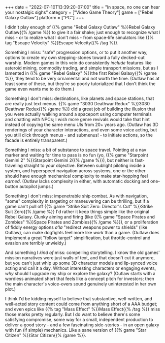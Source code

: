 +++
date = "2022-07-10T13:39:20-07:00"
title = "In space, no one can hear your nostalgic sighs"
category = ["Video Game Theory"]
game = ["Rebel Galaxy Outlaw"]
platform = ["PC"]
+++

I didn't play enough of {{% game "Rebel Galaxy Outlaw" %}}Rebel Galaxy Outlaw{{% /game %}} to give it a fair shake; just enough to recognize what I miss - or to realize what I don't miss - from space-life simulators like {{% tag "Escape Velocity" %}}Escape Velocity{{% /tag %}}.

Something I miss: "safe" progression options, or to put it another way, options to create my own stepping-stones toward a fully decked-out warship.  Modern games in this vein do consistently <i>include</i> features like asteroid mining, commodity trading, and simple transport missions, but as I lamented in {{% game "Rebel Galaxy" %}}the first Rebel Galaxy{{% /game %}}, they tend to be very ornamental and not worth the time.  (Outlaw has at least some of these, but they're so poorly tutorialized that I don't think the game even wants me to do them.)

Something I don't miss: destinations, like planets and space stations, that are really just text menus.  {{% game "3030 Deathwar Redux" %}}3030 Deathwar Redux{{% /game %}} did a great job of building the illusion that you were actually walking around a spaceport using computer terminals and chatting with NPCs; I wish more genre revivals would take that hint instead of copying the same menu UIs from 20+ years ago.  (Outlaw has 3D renderings of your character interactions, and even some voice acting, but you still click through menus - and submenus! - to initiate actions, so the facade is entirely transparent.)

Something I miss: a bit of substance to space travel.  Pointing at a nav marker and waiting for time to pass is no fun (yo, {{% game "Starpoint Gemini 2" %}}Starpoint Gemini 2{{% /game %}}), but neither is fast-traveling straight to your objective.  Between sublight piloting inside a system, and hyperspeed navigation across systems, one or the other should have enough mechanical complexity to make star-hopping feel <i>earned</i>.  (Outlaw lacks complexity in either, with automatic docking and one-button autopilot jumps.)

Something I don't miss: impenetrable ship combat.  As with navigation, "some" complexity in targeting or maneuvering can be thrilling, but if a game can't pull off {{% game "Strike Suit Zero: Director's Cut" %}}Strike Suit Zero{{% /game %}} I'd rather it keep things simple like the original Rebel Galaxy.  Clunky aiming and firing (like {{% game "Space Pirates and Zombies" %}}Space Pirates and Zombies{{% /game %}}), or a proliferation of fiddly energy options <i>a'la</i> "redirect weapons power to shields" (like Outlaw), can make dogfights feel more like <i>work</i> than a game.  (Outlaw does implement a great "follow target" simplification, but throttle-control and evasion are terribly unwieldy.)

And something I <i>kind of</i> miss: compelling storytelling.  I know the old games' mission narratives were just walls of text, and that doesn't cut it anymore, but you can't just whip up some 3D character models and lip-synced voice acting and call it a day.  Without interesting characters or engaging events, <i>why</i> should I upgrade my ship or explore the galaxy?  (Outlaw starts with a wordless animated short that feels like a concept pitch for investors; then the main character's voice-overs sound genuinely uninterested in her own plot.)

I think I'd be kidding myself to believe that substantive, well-written, and well-acted story content could come from anything short of a AAA budget; and even epics like {{% tag "Mass Effect" %}}Mass Effect{{% /tag %}} miss those marks pretty regularly.  But I do want to believe there's some satisfying compromise, some way for a small, independent production to deliver a good story - and a few fascinating side-stories - in an open galaxy with fun (if simple) mechanics.  Like a sane version of {{% game "Star Citizen" %}}Star Citizen{{% /game %}}.
